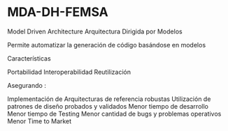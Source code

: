 # MDA-DH-FEMSA

Model Driven Architecture
Arquitectura Dirigida por Modelos

Permite automatizar la generación de código basándose en modelos

Características 

Portabilidad
Interoperabilidad
Reutilización 

Asegurando :


Implementación de Arquitecturas de referencia robustas
Utilización de patrones de diseño probados y validados 
Menor tiempo de desarrollo 
Menor tiempo de Testing
Menor cantidad de bugs y problemas operativos
Menor Time to Market
